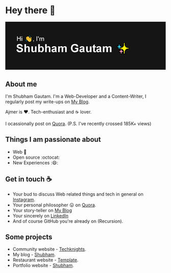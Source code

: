 # Hey there :wave:

<img src="https://github.com/ishubham21/ishubham21/blob/master/resources/banner.png" alt="Hello world">

## About me

I'm Shubham Gautam. I'm a Web-Developer and a Content-Writer, I regularly post my write-ups on [My Blog](https://ishubham21.github.io/myblog/). 

Ajmer is :heart:. Tech-enthusiast and :coffee: lover. 

I ocassionally post on [Quora](https://www.quora.com/profile/Shubham-Gautam-278). (P.S. I've recently crossed 185K+ views)  


## Things I am passionate about

- Web :robot:
- Open source :octocat:
- New Experiences :😄:

## Get in touch :coffee:

- Your bud to discuss Web related things and tech in general on [Instagram](https://instagram.com/imxshubham).
- Your personal philosopher :stuck_out_tongue: on [Quora](https://www.quora.com/profile/Shubham-Gautam-278).
- Your story-teller on [My Blog](https://ishubham21.github.io/myblog/)
- Your sincerely on [LinkedIn](https://www.linkedin.com/in/shubham-gautam-433019191/)
- And of course GitHub you're already on (Recursion).

## Some projects 

- Community website - [Techknights](https://www.techknightsrtu.com/).
- My blog - [Shubham](https://ishubham21.github.io/myblog/).
- Restaurant website - [Template](https://ishubham21.github.io/Restro_Template/).
- Portfolio website - [Shubham](https://ishubham21.github.io/Shubham/). 

